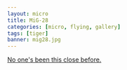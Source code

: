 ```yaml
---
layout: micro
title: MiG-28
categories: [micro, flying, gallery]
tags: [tiger]
banner: mig28.jpg
---
```


[No one's been this close before.](http://goliath.ecnext.com/coms2/gi_0199-5816834/Flying-the-Mig-28-the.html)

